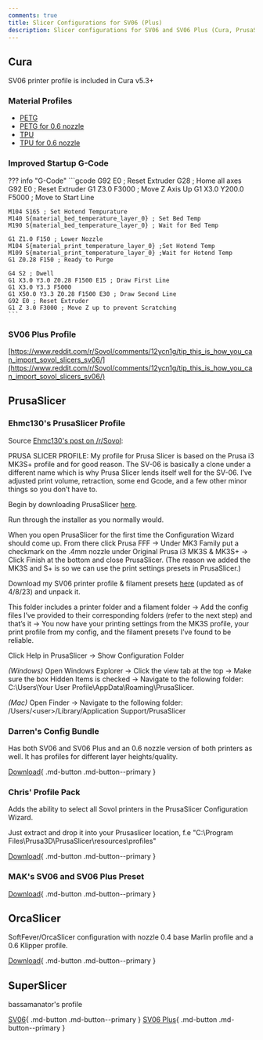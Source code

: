 ```yaml
---
comments: true
title: Slicer Configurations for SV06 (Plus)
description: Slicer configurations for SV06 and SV06 Plus (Cura, PrusaSlicer, OrcaSlicer, SuperSlicer)
---
```


## Cura

SV06 printer profile is included in Cura v5.3+

### Material Profiles

- [PETG](/files/PETG.curaprofile)
- [PETG for 0.6 nozzle](/files/jeremy_petg_06_super_fast.curaprofile)
- [TPU](/files/TPU.curaprofile)
- [TPU for 0.6 nozzle](/files/TPU_06.curaprofile)

### Improved Startup G-Code

??? info "G-Code"
    ```gcode
    G92 E0 ; Reset Extruder
    G28 ; Home all axes
    G92 E0 ; Reset Extruder
    G1 Z3.0 F3000 ; Move Z Axis Up
    G1 X3.0 Y200.0 F5000 ; Move to Start Line

    M104 S165 ; Set Hotend Tempurature
    M140 S{material_bed_temperature_layer_0} ; Set Bed Temp
    M190 S{material_bed_temperature_layer_0} ; Wait for Bed Temp

    G1 Z1.0 F150 ; Lower Nozzle
    M104 S{material_print_temperature_layer_0} ;Set Hotend Temp
    M109 S{material_print_temperature_layer_0} ;Wait for Hotend Temp
    G1 Z0.28 F150 ; Ready to Purge

    G4 S2 ; Dwell
    G1 X3.0 Y3.0 Z0.28 F1500 E15 ; Draw First Line
    G1 X3.0 Y3.3 F5000
    G1 X50.0 Y3.3 Z0.28 F1500 E30 ; Draw Second Line
    G92 E0 ; Reset Extruder
    G1 Z 3.0 F3000 ; Move Z up to prevent Scratching
    ```

### SV06 Plus Profile

[https://www.reddit.com/r/Sovol/comments/12ycn1g/tip_this_is_how_you_can_import_sovol_slicers_sv06/](https://www.reddit.com/r/Sovol/comments/12ycn1g/tip_this_is_how_you_can_import_sovol_slicers_sv06/)

## PrusaSlicer

### Ehmc130's PrusaSlicer Profile

Source [Ehmc130's post on /r/Sovol](https://www.reddit.com/r/Sovol/comments/11ov0pv/sovol_sv06_prusa_slicer_profile_recommendations/):

PRUSA SLICER PROFILE: My profile for Prusa Slicer is based on the Prusa i3 MK3S+ profile and for good reason. The SV-06 is basically a clone under a different name which is why Prusa Slicer lends itself well for the SV-06. I’ve adjusted print volume, retraction, some end Gcode, and a few other minor things so you don’t have to.

Begin by downloading PrusaSlicer [here](https://www.prusa3d.com/page/prusaslicer_424/).

Run through the installer as you normally would.

When you open PrusaSlicer for the first time the Configuration Wizard should come up. From there click Prusa FFF → Under MK3 Family put a checkmark on the .4mm nozzle under Original Prusa i3 MK3S & MK3S+ → Click Finish at the bottom and close PrusaSlicer. (The reason we added the MK3S and S+ is so we can use the print settings presets in PrusaSlicer.)

Download my SV06 printer profile & filament presets [here](https://www.dropbox.com/s/ac28w7qjaiq0rf7/Sovol%20SV-06%20Prusa%20Slicer%20Config.rar?dl=0) (updated as of 4/8/23) and unpack it.

This folder includes a printer folder and a filament folder → Add the config files I’ve provided to their corresponding folders (refer to the next step) and that’s it → You now have your printing settings from the MK3S profile, your print profile from my config, and the filament presets I’ve found to be reliable.

Click Help in PrusaSlicer → Show Configuration Folder

_(Windows)_ Open Windows Explorer → Click the view tab at the top → Make sure the box Hidden Items is checked → Navigate to the following folder: C:\Users\Your User Profile\AppData\Roaming\PrusaSlicer.

_(Mac)_ Open Finder → Navigate to the following folder: /Users/<user\>/Library/Application Support/PrusaSlicer

### Darren's Config Bundle

Has both SV06 and SV06 Plus and an 0.6 nozzle version of both printers as well. It has profiles for different layer heights/quality.

[Download](/files/PrusaSlicer_config_bundle.ini){ .md-button .md-button--primary }

### Chris' Profile Pack

Adds the ability to select all Sovol printers in the PrusaSlicer Configuration Wizard.

Just extract and drop it into your Prusaslicer location, f.e "C:\Program Files\Prusa3D\PrusaSlicer\resources\profiles"

[Download](/files/prusaslicer_profiles_chris.zip){ .md-button .md-button--primary }

### MAK's SV06 and SV06 Plus Preset

[Download](https://www.printables.com/model/480897-mak-prusaslicer-sovol-sv06-plus-preset-bundle){ .md-button .md-button--primary }

## OrcaSlicer 

SoftFever/OrcaSlicer configuration with nozzle 0.4 base Marlin profile and a 0.6 Klipper profile.

[Download](/files/SoftFever.rar){ .md-button .md-button--primary }

## SuperSlicer

bassamanator's profile

[SV06](https://github.com/bassamanator/Sovol-SV06-firmware/blob/master/misc/){ .md-button .md-button--primary }
[SV06 Plus](https://github.com/bassamanator/Sovol-SV06-firmware/tree/sv06-plus/misc){ .md-button .md-button--primary }

